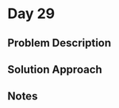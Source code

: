 # Day 29

## Problem Description

<!-- Add problem description here -->

## Solution Approach

<!-- Add your solution approach here -->

## Notes

<!-- Add any additional notes here -->
